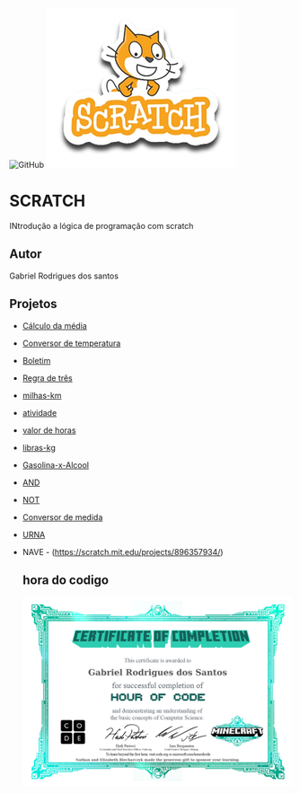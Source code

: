 ![GitHub](https://img.shields.io/github/license/gabrielrodriguesdossantos/SCRATCH)
![SCRATCH](https://github.com/gabrielrodriguesdossantos/SCRATCH/blob/main/assets/icons/scratch.png)
# SCRATCH
INtrodução a lógica de programação com scratch
## Autor
Gabriel Rodrigues dos santos
## Projetos
- [Cálculo da média](https://scratch.mit.edu/projects/881963669/)
- [Conversor de temperatura](https://scratch.mit.edu/projects/882610727/)
- [Boletim](https://scratch.mit.edu/projects/881963669/)
- [Regra de três](https://scratch.mit.edu/projects/882627729/)
- [milhas-km](https://scratch.mit.edu/projects/885326684/)
- [atividade](https://scratch.mit.edu/projects/885324218/)
- [valor de horas](https://scratch.mit.edu/projects/884965295/)
- [libras-kg](https://scratch.mit.edu/projects/885326423/)
- [Gasolina-x-Alcool](https://scratch.mit.edu/projects/887233496/)
- [AND](https://scratch.mit.edu/projects/888055232/)
- [NOT](https://scratch.mit.edu/projects/888055232/)
- [Conversor de medida](https://scratch.mit.edu/projects/888449974/)
- [URNA](https://scratch.mit.edu/projects/889252731/)
- NAVE - (https://scratch.mit.edu/projects/896357934/)

  ## hora do codigo
  ![A Hora Do Código](https://github.com/gabrielrodriguesdossantos/SCRATCH/blob/main/assets/icons/Gabriel.jpg)
